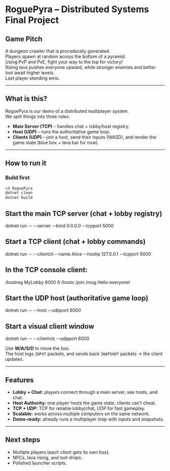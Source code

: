 # RoguePyra – Distributed Systems Final Project

## Game Pitch
A dungeon crawler that is procedurally generated.  
Players spawn at random across the bottom of a pyramid.  
Using PvP and PvE, fight your way to the top for victory!  
Rising lava pushes everyone upward, while stronger enemies and better loot await higher levels.  
Last player standing wins.

---

## What is this?
RoguePyra is our demo of a distributed multiplayer system.  
We split things into three roles:

- **Main Server (TCP)** – handles chat + lobby/host registry.  
- **Host (UDP)** – runs the authoritative game loop.  
- **Clients (UDP)** – join a host, send their inputs (WASD), and render the game state (blue box + lava bar for now).

---

## How to run it

### Build first
```powershell
cd RoguePyra
dotnet clean
dotnet build
```


## Start the main TCP server (chat + lobby registry)
dotnet run -- --server --bind 0.0.0.0 --tcpport 5000

## Start a TCP client (chat + lobby commands)
dotnet run -- --clientcli --name Alice --hostip 127.0.0.1 --tcpport 5000

## In the TCP console client:
/hostreg MyLobby 6000 8
/hosts
/join <id>
/msg Hello everyone!

## Start the UDP host (authoritative game loop)
dotnet run -- --host --udpport 6000

## Start a visual client window
dotnet run -- --clientviz --udpport 6000

Use **W/A/S/D** to move the box.  
The host logs `INPUT` packets, and sends back `SNAPSHOT` packets → the client updates.

---

## Features
- **Lobby + Chat:** players connect through a main server, see hosts, and chat.
- **Host Authority:** one player hosts the game state; clients can’t cheat.
- **TCP + UDP:** TCP for reliable lobby/chat, UDP for fast gameplay.
- **Scalable:** works across multiple computers on the same network.
- **Demo-ready:** already runs a multiplayer loop with inputs and snapshots.

---

## Next steps
- Multiple players (each client gets its own box).
- NPCs, lava rising, and loot drops.
- Polished launcher scripts.